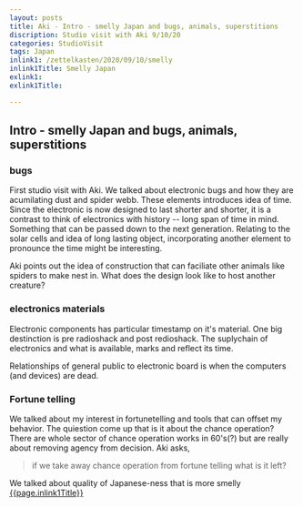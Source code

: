 ```yaml
---
layout: posts
title: Aki - Intro - smelly Japan and bugs, animals, superstitions 
discription: Studio visit with Aki 9/10/20
categories: StudioVisit
tags: Japan
inlink1: /zettelkasten/2020/09/10/smelly
inlink1Title: Smelly Japan
exlink1: 
exlink1Title: 

---
```



## Intro - smelly Japan and bugs, animals, superstitions 


### bugs

First studio visit with Aki. We talked about electronic bugs and how they are acumilating dust and spider webb. These elements introduces idea of time. Since the electronic is now designed to last shorter and shorter, it is a contrast to think of electronics with history -- long span of time in mind. Something that can be passed down to the next generation. Relating to the solar cells and idea of long lasting object, incorporating another element to pronounce the time might be interesting. 

Aki points out the idea of construction that can faciliate other animals like spiders to make nest in. What does the design look like to host another creature?

### electronics materials

Electronic components has particular timestamp on it's material. One big destinction is pre radioshack and post redioshack. The suplychain of electronics and what is available, marks and reflect its time. 

Relationships of general public to electronic board is when the computers (and devices) are dead.

### Fortune telling

We talked about my interest in fortunetelling and tools that can offset my behavior. The quiestion come up that is it about the chance operation? There are whole sector of chance operation works in 60's(?) but are really about removing agency from decision. Aki asks, 
>if we take away chance operation from fortune telling what is it left?

We talked about quality of Japanese-ness that is more smelly
<a href="{{site.baseurl}}{{page.inlink1}}">{{page.inlink1Title}}</a> 





